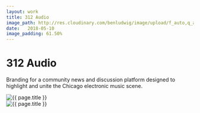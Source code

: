 ```yaml
---
layout: work
title: 312 Audio
image_path: http://res.cloudinary.com/benludwig/image/upload/f_auto,q_auto/v1524350475/312preview_ufiike.jpg
date:   2018-05-10
image_padding: 61.50%
---
```

<div class="grid-container">
<div class="grid">


<div class="grid-item">
  <div class="copy-block split revealblock">
  <div class="copy-left">
    <h1>312 Audio</h1>
    </div>
    <div class="copy-right">
    <p>Branding for a community news and discussion platform designed to highlight and unite the Chicago electronic music scene.</p>
    </div>
  </div>
</div>

<div class="grid-item">
<div class="imgblock revealblock">
  <div class="signal"></div>
  <div class="imgfull">
  <img src="http://res.cloudinary.com/benludwig/image/upload/f_auto,q_auto/v1524350474/312logo_nltrwt.jpg" alt="{{ page.title }}" onload="imgLoaded(this)">
</div>
</div>
</div>

<div class="grid-item">
<div class="imgblock revealblock">
  <div class="signal"></div>
  <div class="imgfull">
  <img src="http://res.cloudinary.com/benludwig/image/upload/f_auto,q_auto/v1524350484/312square_fx2wkk.jpg" alt="{{ page.title }}" onload="imgLoaded(this)">
</div>
</div>
</div>

</div>
</div>
